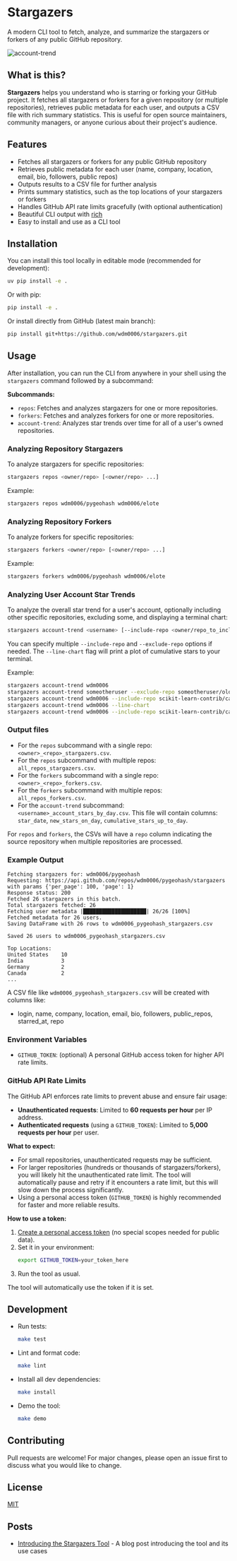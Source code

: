 # Stargazers

A modern CLI tool to fetch, analyze, and summarize the stargazers or forkers of any public GitHub repository.

![account-trend](./img/trend.png)

## What is this?

**Stargazers** helps you understand who is starring or forking your GitHub project. It fetches all stargazers or forkers for a given repository (or multiple repositories), retrieves public metadata for each user, and outputs a CSV file with rich summary statistics. This is useful for open source maintainers, community managers, or anyone curious about their project's audience.

## Features
- Fetches all stargazers or forkers for any public GitHub repository
- Retrieves public metadata for each user (name, company, location, email, bio, followers, public repos)
- Outputs results to a CSV file for further analysis
- Prints summary statistics, such as the top locations of your stargazers or forkers
- Handles GitHub API rate limits gracefully (with optional authentication)
- Beautiful CLI output with [rich](https://github.com/Textualize/rich)
- Easy to install and use as a CLI tool

## Installation

You can install this tool locally in editable mode (recommended for development):

```sh
uv pip install -e .
```

Or with pip:

```sh
pip install -e .
```

Or install directly from GitHub (latest main branch):

```sh
pip install git+https://github.com/wdm0006/stargazers.git
```

## Usage

After installation, you can run the CLI from anywhere in your shell using the `stargazers` command followed by a subcommand:

**Subcommands:**

*   `repos`: Fetches and analyzes stargazers for one or more repositories.
*   `forkers`: Fetches and analyzes forkers for one or more repositories.
*   `account-trend`: Analyzes star trends over time for all of a user's owned repositories.

### Analyzing Repository Stargazers

To analyze stargazers for specific repositories:
```sh
stargazers repos <owner/repo> [<owner/repo> ...]
```
Example:
```sh
stargazers repos wdm0006/pygeohash wdm0006/elote
```

### Analyzing Repository Forkers

To analyze forkers for specific repositories:
```sh
stargazers forkers <owner/repo> [<owner/repo> ...]
```
Example:
```sh
stargazers forkers wdm0006/pygeohash wdm0006/elote
```

### Analyzing User Account Star Trends

To analyze the overall star trend for a user's account, optionally including other specific repositories, excluding some, and displaying a terminal chart:
```sh
stargazers account-trend <username> [--include-repo <owner/repo_to_include>] [--exclude-repo <owner/repo_to_exclude>] [--line-chart]
```
You can specify multiple `--include-repo` and `--exclude-repo` options if needed. The `--line-chart` flag will print a plot of cumulative stars to your terminal.

Example:
```sh
stargazers account-trend wdm0006
stargazers account-trend someotheruser --exclude-repo someotheruser/old-project
stargazers account-trend wdm0006 --include-repo scikit-learn-contrib/category_encoders --exclude-repo wdm0006/some-old-repo
stargazers account-trend wdm0006 --line-chart
stargazers account-trend wdm0006 --include-repo scikit-learn-contrib/category_encoders --line-chart
```

### Output files
- For the `repos` subcommand with a single repo: `<owner>_<repo>_stargazers.csv`.
- For the `repos` subcommand with multiple repos: `all_repos_stargazers.csv`.
- For the `forkers` subcommand with a single repo: `<owner>_<repo>_forkers.csv`.
- For the `forkers` subcommand with multiple repos: `all_repos_forkers.csv`.
- For the `account-trend` subcommand: `<username>_account_stars_by_day.csv`.
  This file will contain columns: `star_date`, `new_stars_on_day`, `cumulative_stars_up_to_day`.

For `repos` and `forkers`, the CSVs will have a `repo` column indicating the source repository when multiple repositories are processed.

### Example Output

```
Fetching stargazers for: wdm0006/pygeohash
Requesting: https://api.github.com/repos/wdm0006/pygeohash/stargazers with params {'per_page': 100, 'page': 1}
Response status: 200
Fetched 26 stargazers in this batch.
Total stargazers fetched: 26
Fetching user metadata |████████████████████| 26/26 [100%]
Fetched metadata for 26 users.
Saving DataFrame with 26 rows to wdm0006_pygeohash_stargazers.csv

Saved 26 users to wdm0006_pygeohash_stargazers.csv

Top Locations:
United States    10
India            3
Germany          2
Canada           2
...
```

A CSV file like `wdm0006_pygeohash_stargazers.csv` will be created with columns like:
- login, name, company, location, email, bio, followers, public_repos, starred_at, repo

### Environment Variables
- `GITHUB_TOKEN`: (optional) A personal GitHub access token for higher API rate limits.

### GitHub API Rate Limits

The GitHub API enforces rate limits to prevent abuse and ensure fair usage:

- **Unauthenticated requests**: Limited to **60 requests per hour** per IP address.
- **Authenticated requests** (using a `GITHUB_TOKEN`): Limited to **5,000 requests per hour** per user.

**What to expect:**
- For small repositories, unauthenticated requests may be sufficient.
- For larger repositories (hundreds or thousands of stargazers/forkers), you will likely hit the unauthenticated rate limit. The tool will automatically pause and retry if it encounters a rate limit, but this will slow down the process significantly.
- Using a personal access token (`GITHUB_TOKEN`) is highly recommended for faster and more reliable results.

**How to use a token:**
1. [Create a personal access token](https://github.com/settings/tokens) (no special scopes needed for public data).
2. Set it in your environment:
   ```sh
   export GITHUB_TOKEN=your_token_here
   ```
3. Run the tool as usual.

The tool will automatically use the token if it is set.

## Development

- Run tests:
  ```sh
  make test
  ```
- Lint and format code:
  ```sh
  make lint
  ```
- Install all dev dependencies:
  ```sh
  make install
  ```
- Demo the tool:
  ```sh
  make demo
  ```

## Contributing
Pull requests are welcome! For major changes, please open an issue first to discuss what you would like to change.

## License
[MIT](LICENSE)

## Posts

- [Introducing the Stargazers Tool](https://mcginniscommawill.com/posts/2025-04-16-introducing-stargazers-tool/) - A blog post introducing the tool and its use cases
